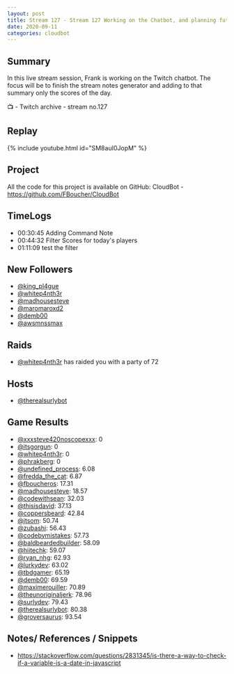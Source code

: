 ```yaml
---
layout: post
title: Stream 127 - Stream 127 Working on the Chatbot, and planning future features
date: 2020-09-11
categories: cloudbot
---
```


## Summary

In this live stream session, Frank is working on the Twitch chatbot. The focus will be to finish the stream notes generator and adding to that summary only the scores of the day.

📺 - Twitch archive - stream no.127

## Replay

{% include youtube.html id="SM8auI0JopM" %}
<br/><!--more-->

## Project

All the code for this project is available on GitHub: CloudBot - https://github.com/FBoucher/CloudBot

## TimeLogs

- 00:30:45 Adding Command Note
- 00:44:32 Filter Scores for today's players
- 01:11:09 test the filter

## New Followers

- [@king_pl4gue](https://www.twitch.tv/king_pl4gue)
- [@whitep4nth3r](https://www.twitch.tv/whitep4nth3r)
- [@madhousesteve](https://www.twitch.tv/madhousesteve)
- [@maromaroxd2](https://www.twitch.tv/maromaroxd2)
- [@demb00](https://www.twitch.tv/demb00)
- [@awsmnssmax](https://www.twitch.tv/awsmnssmax)

## Raids

- [@whitep4nth3r](https://www.twitch.tv/whitep4nth3r) has raided you with a party of 72

## Hosts

- [@therealsurlybot](https://www.twitch.tv/therealsurlybot)

## Game Results

- [@xxxsteve420noscopexxx](https://www.twitch.tv/xxxsteve420noscopexxx): 0
- [@itsgorgun](https://www.twitch.tv/itsgorgun): 0
- [@whitep4nth3r](https://www.twitch.tv/whitep4nth3r): 0
- [@phrakberg](https://www.twitch.tv/phrakberg): 0
- [@undefined_process](https://www.twitch.tv/undefined_process): 6.08
- [@fredda_the_cat](https://www.twitch.tv/fredda_the_cat): 6.87
- [@fboucheros](https://www.twitch.tv/fboucheros): 17.31
- [@madhousesteve](https://www.twitch.tv/madhousesteve): 18.57
- [@codewithsean](https://www.twitch.tv/codewithsean): 32.03
- [@thisisdavid](https://www.twitch.tv/thisisdavid): 37.13
- [@coppersbeard](https://www.twitch.tv/coppersbeard): 42.84
- [@jtsom](https://www.twitch.tv/jtsom): 50.74
- [@zubashi](https://www.twitch.tv/zubashi): 56.43
- [@codebymistakes](https://www.twitch.tv/codebymistakes): 57.73
- [@baldbeardedbuilder](https://www.twitch.tv/baldbeardedbuilder): 58.09
- [@hiitechk](https://www.twitch.tv/hiitechk): 59.07
- [@ryan_nhg](https://www.twitch.tv/ryan_nhg): 62.93
- [@lurkydev](https://www.twitch.tv/lurkydev): 63.02
- [@tbdgamer](https://www.twitch.tv/tbdgamer): 65.19
- [@demb00](https://www.twitch.tv/demb00): 69.59
- [@maximerouiller](https://www.twitch.tv/maximerouiller): 70.89
- [@theunoriginaljerk](https://www.twitch.tv/theunoriginaljerk): 78.96
- [@surlydev](https://www.twitch.tv/surlydev): 79.43
- [@therealsurlybot](https://www.twitch.tv/therealsurlybot): 80.38
- [@groversaurus](https://www.twitch.tv/groversaurus): 93.54

## Notes/ References / Snippets

- https://stackoverflow.com/questions/2831345/is-there-a-way-to-check-if-a-variable-is-a-date-in-javascript
